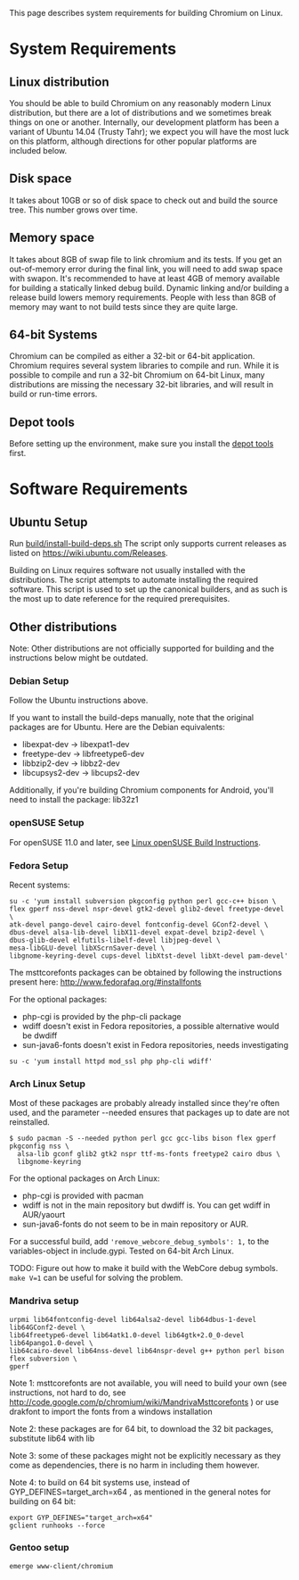 This page describes system requirements for building Chromium on Linux.



# System Requirements

## Linux distribution
You should be able to build Chromium on any reasonably modern Linux distribution, but there are a lot of distributions and we sometimes break things on one or another. Internally, our development platform has been a variant of Ubuntu 14.04 (Trusty Tahr); we expect you will have the most luck on this platform, although directions for other popular platforms are included below.

## Disk space
It takes about 10GB or so of disk space to check out and build the source tree. This number grows over time.

## Memory space
It takes about 8GB of swap file to link chromium and its tests. If you get an out-of-memory error during the final link, you will need to add swap space with swapon. It's recommended to have at least 4GB of memory available for building a statically linked debug build. Dynamic linking and/or building a release build lowers memory requirements. People with less than 8GB of memory may want to not build tests since they are quite large.

## 64-bit Systems
Chromium can be compiled as either a 32-bit or 64-bit application. Chromium requires several system libraries to compile and run. While it is possible to compile and run a 32-bit Chromium on 64-bit Linux, many distributions are missing the necessary 32-bit libraries, and will result in build or run-time errors.

## Depot tools
Before setting up the environment, make sure you install the [depot tools](http://dev.chromium.org/developers/how-tos/depottools) first.

# Software Requirements

## Ubuntu Setup
Run [build/install-build-deps.sh](https://chromium.googlesource.com/chromium/chromium/+/trunk/build/install-build-deps.sh) The script only supports current releases as listed on https://wiki.ubuntu.com/Releases.

Building on Linux requires software not usually installed with the distributions.
The script attempts to automate installing the required software.  This script is used to set up the canonical builders, and as such is the most up to date reference for the required prerequisites.

## Other distributions
Note: Other distributions are not officially supported for building and the instructions below might be outdated.

### Debian Setup

Follow the Ubuntu instructions above.

If you want to install the build-deps manually, note that the original packages are for Ubuntu. Here are the Debian equivalents:
  * libexpat-dev -> libexpat1-dev
  * freetype-dev -> libfreetype6-dev
  * libbzip2-dev -> libbz2-dev
  * libcupsys2-dev -> libcups2-dev

Additionally, if you're building Chromium components for Android, you'll need to install the package: lib32z1

### openSUSE Setup

For openSUSE 11.0 and later, see [Linux openSUSE Build Instructions](LinuxOpenSuseBuildInstructions.md).

### Fedora Setup

Recent systems:
```
su -c 'yum install subversion pkgconfig python perl gcc-c++ bison \
flex gperf nss-devel nspr-devel gtk2-devel glib2-devel freetype-devel \
atk-devel pango-devel cairo-devel fontconfig-devel GConf2-devel \
dbus-devel alsa-lib-devel libX11-devel expat-devel bzip2-devel \
dbus-glib-devel elfutils-libelf-devel libjpeg-devel \
mesa-libGLU-devel libXScrnSaver-devel \
libgnome-keyring-devel cups-devel libXtst-devel libXt-devel pam-devel'
```

The msttcorefonts packages can be obtained by following the instructions present here: http://www.fedorafaq.org/#installfonts

For the optional packages:
  * php-cgi is provided by the php-cli package
  * wdiff doesn't exist in Fedora repositories, a possible alternative would be dwdiff
  * sun-java6-fonts doesn't exist in Fedora repositories, needs investigating

```
su -c 'yum install httpd mod_ssl php php-cli wdiff'
```

### Arch Linux Setup
Most of these packages are probably already installed since they're often used, and the parameter --needed ensures that packages up to date are not reinstalled.
```
$ sudo pacman -S --needed python perl gcc gcc-libs bison flex gperf pkgconfig nss \
  alsa-lib gconf glib2 gtk2 nspr ttf-ms-fonts freetype2 cairo dbus \
  libgnome-keyring
```

For the optional packages on Arch Linux:
  * php-cgi is provided with pacman
  * wdiff is not in the main repository but dwdiff is. You can get wdiff in AUR/yaourt
  * sun-java6-fonts do not seem to be in main repository or AUR.

For a successful build, add `'remove_webcore_debug_symbols': 1,` to the variables-object in include.gypi. Tested on 64-bit Arch Linux.

TODO: Figure out how to make it build with the WebCore debug symbols. `make V=1` can be useful for solving the problem.


### Mandriva setup

```
urpmi lib64fontconfig-devel lib64alsa2-devel lib64dbus-1-devel lib64GConf2-devel \
lib64freetype6-devel lib64atk1.0-devel lib64gtk+2.0_0-devel lib64pango1.0-devel \
lib64cairo-devel lib64nss-devel lib64nspr-devel g++ python perl bison flex subversion \
gperf
```

Note 1: msttcorefonts are not available, you will need to build your own (see instructions, not hard to do, see http://code.google.com/p/chromium/wiki/MandrivaMsttcorefonts ) or use drakfont to import the fonts from a windows installation

Note 2: these packages are for 64 bit, to download the 32 bit packages, substitute lib64 with lib

Note 3: some of these packages might not be explicitly necessary as they come as dependencies, there is no harm in including them however.

Note 4: to build on 64 bit systems use, instead of GYP\_DEFINES=target\_arch=x64 , as mentioned in the general notes for building on 64 bit:

```
export GYP_DEFINES="target_arch=x64"
gclient runhooks --force
```

### Gentoo setup
```
emerge www-client/chromium 
```